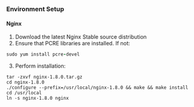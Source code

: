 ### Environment Setup

#### Nginx
1. Download the latest Nginx Stable source distribution
2. Ensure that PCRE libraries are installed.  If not:
  ```ruby
  sudo yum install pcre-devel
  ```
3. Perform installation:
  ```console
  tar -zxvf nginx-1.8.0.tar.gz
  cd nginx-1.8.0
  ./configure --prefix=/usr/local/nginx-1.8.0 && make && make install
  cd /usr/local
  ln -s nginx-1.8.0 nginx
  ```
